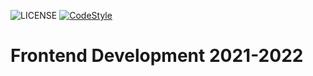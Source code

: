 ![LICENSE](https://img.shields.io/github/license/iSirThijs/CMD-Frontend-Development-2021-2022)
[![CodeStyle](https://github.com/iSirThijs/CMD-Frontend-Development-2021-2022/actions/workflows/code-style.yaml/badge.svg)](https://github.com/iSirThijs/CMD-Frontend-Development-2021-2022/actions/workflows/code-style.yaml)

# Frontend Development 2021-2022

<!--
## Je website

<details open>
<summary>uitwerken voor kick-off werkgroep</summary>

### Je opdracht:

link naar de website die je gaat namaken óf de naam/omschrijving van je eigen ontwerp

#### Screenshot(s) van de eerste pagina (small screen):

hier de naam van de pagina
<img src="images/dummy-plaatje.jpg" width="375px" alt="omschrijving van de pagina">

#### Screenshot(s) van de tweede pagina (small screen):

hier de naam van de pagina
<img src="images/dummy-plaatje.jpg" width="375px" alt="omschrijving van de pagina">

</details>

## Toegankelijkheidstest

<details>
<summary>uitwerken na test</summary>

### Bevindingen

Lijst met je bevindingen die in de test naar voren kwamen:

#### Titel eerste bevinding

Hier korte omschrijving (met indien nodig een afbeelding)

Hier een omschrijving van hoe het opgelost kan worden (met indien nodig een afbeelding)

#### Titel tweede bevinding.

Hier korte omschrijving (met indien nodig een afbeelding)

Hier een omschrijving van hoe het opgelost kan worden (met indien nodig een afbeelding)

#### Titel volgende bevinding.

Hier korte omschrijving (met indien nodig een afbeelding)

Hier een omschrijving van hoe het opgelost kan worden (met indien nodig een afbeelding)

#### Titel nog een bevinding.

Hier korte omschrijving (met indien nodig een afbeelding)

Hier een omschrijving van hoe het opgelost kan worden (met indien nodig een afbeelding)

</details>

## Eindgesprek

<details>
<summary>uitwerken voor eindgesprek</summary>

### Stand van zaken

hier dit ging goed & dit was lastig (neem ook screenshots op van delen van je website en code)

### Screenshot(s)

hier screenshot(s) van je eindresultaat

</details>

## Bronnenlijst

<details open>
<summary>continu bijhouden terwijl je werkt</summary>

Nb. Wees specifiek ('css-tricks' als bron is bijv. niet specifiek genoeg).

1. bron 1
2. bron 2
3. ...

</details> -->
